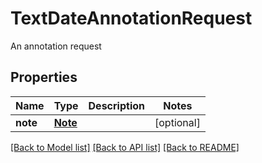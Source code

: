 # TextDateAnnotationRequest

An annotation request
## Properties
Name | Type | Description | Notes
------------ | ------------- | ------------- | -------------
**note** | [**Note**](Note.md) |  | [optional] 

[[Back to Model list]](../README.md#documentation-for-models) [[Back to API list]](../README.md#documentation-for-api-endpoints) [[Back to README]](../README.md)


